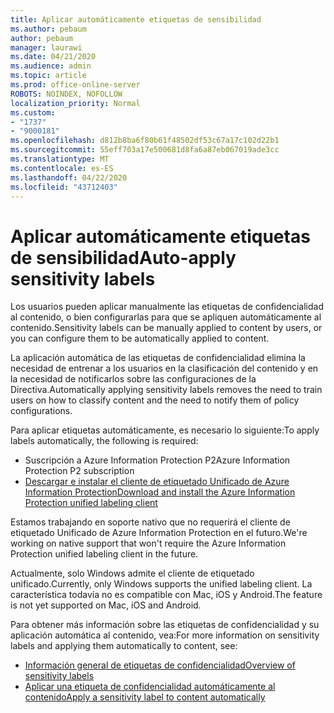 ```yaml
---
title: Aplicar automáticamente etiquetas de sensibilidad
ms.author: pebaum
author: pebaum
manager: laurawi
ms.date: 04/21/2020
ms.audience: admin
ms.topic: article
ms.prod: office-online-server
ROBOTS: NOINDEX, NOFOLLOW
localization_priority: Normal
ms.custom:
- "1737"
- "9000181"
ms.openlocfilehash: d812b8ba6f80b61f48502df53c67a17c102d22b1
ms.sourcegitcommit: 55eff703a17e500681d8fa6a87eb067019ade3cc
ms.translationtype: MT
ms.contentlocale: es-ES
ms.lasthandoff: 04/22/2020
ms.locfileid: "43712403"
---
```

# <a name="auto-apply-sensitivity-labels"></a><span data-ttu-id="38e11-102">Aplicar automáticamente etiquetas de sensibilidad</span><span class="sxs-lookup"><span data-stu-id="38e11-102">Auto-apply sensitivity labels</span></span>

<span data-ttu-id="38e11-103">Los usuarios pueden aplicar manualmente las etiquetas de confidencialidad al contenido, o bien configurarlas para que se apliquen automáticamente al contenido.</span><span class="sxs-lookup"><span data-stu-id="38e11-103">Sensitivity labels can be manually applied to content by users, or you can configure them to be automatically applied to content.</span></span>

<span data-ttu-id="38e11-104">La aplicación automática de las etiquetas de confidencialidad elimina la necesidad de entrenar a los usuarios en la clasificación del contenido y en la necesidad de notificarlos sobre las configuraciones de la Directiva.</span><span class="sxs-lookup"><span data-stu-id="38e11-104">Automatically applying sensitivity labels removes the need to train users on how to classify content and the need to notify them of policy configurations.</span></span>

<span data-ttu-id="38e11-105">Para aplicar etiquetas automáticamente, es necesario lo siguiente:</span><span class="sxs-lookup"><span data-stu-id="38e11-105">To apply labels automatically, the following is required:</span></span>

- <span data-ttu-id="38e11-106">Suscripción a Azure Information Protection P2</span><span class="sxs-lookup"><span data-stu-id="38e11-106">Azure Information Protection P2 subscription</span></span>
- [<span data-ttu-id="38e11-107">Descargar e instalar el cliente de etiquetado Unificado de Azure Information Protection</span><span class="sxs-lookup"><span data-stu-id="38e11-107">Download and install the Azure Information Protection unified labeling client</span></span>](https://docs.microsoft.com/azure/information-protection/rms-client/install-unifiedlabelingclient-app)

<span data-ttu-id="38e11-108">Estamos trabajando en soporte nativo que no requerirá el cliente de etiquetado Unificado de Azure Information Protection en el futuro.</span><span class="sxs-lookup"><span data-stu-id="38e11-108">We're working on native support that won't require the Azure Information Protection unified labeling client in the future.</span></span>

<span data-ttu-id="38e11-109">Actualmente, solo Windows admite el cliente de etiquetado unificado.</span><span class="sxs-lookup"><span data-stu-id="38e11-109">Currently, only Windows supports the unified labeling client.</span></span>  <span data-ttu-id="38e11-110">La característica todavía no es compatible con Mac, iOS y Android.</span><span class="sxs-lookup"><span data-stu-id="38e11-110">The feature is not yet supported on Mac, iOS and Android.</span></span>

<span data-ttu-id="38e11-111">Para obtener más información sobre las etiquetas de confidencialidad y su aplicación automática al contenido, vea:</span><span class="sxs-lookup"><span data-stu-id="38e11-111">For more information on sensitivity labels and applying them automatically to content,  see:</span></span>

- [<span data-ttu-id="38e11-112">Información general de etiquetas de confidencialidad</span><span class="sxs-lookup"><span data-stu-id="38e11-112">Overview of sensitivity labels</span></span>](https://docs.microsoft.com/office365/securitycompliance/sensitivity-labels)
- [<span data-ttu-id="38e11-113">Aplicar una etiqueta de confidencialidad automáticamente al contenido</span><span class="sxs-lookup"><span data-stu-id="38e11-113">Apply a sensitivity label to content automatically</span></span>](https://docs.microsoft.com/office365/securitycompliance/apply_sensitivity_label_automatically)